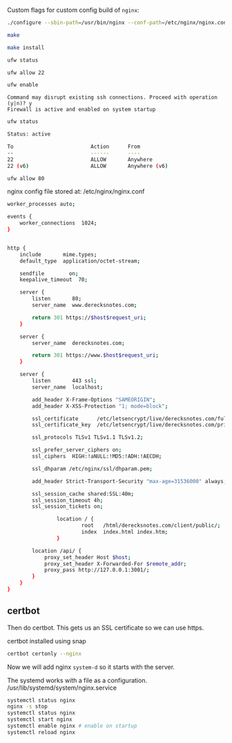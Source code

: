 
Custom flags for custom config build of `nginx`:

```bash
./configure --sbin-path=/usr/bin/nginx --conf-path=/etc/nginx/nginx.conf --error-log-path=/var/log/nginx/error.log --http-log-path=/var/log/nginx/access.log --with-pcre --pid-path=/var/run/nginx.pid --with-http_ssl_module

make

make install

ufw status

ufw allow 22

ufw enable
```
```
Command may disrupt existing ssh connections. Proceed with operation (y|n)? y
Firewall is active and enabled on system startup
```
```bash
ufw status
```
```bash
Status: active

To                         Action      From
--                         ------      ----
22                         ALLOW       Anywhere                  
22 (v6)                    ALLOW       Anywhere (v6)

ufw allow 80
```

nginx config file stored at: /etc/nginx/nginx.conf

```bash
worker_processes auto;

events {
    worker_connections  1024;
}


http {
    include       mime.types;
    default_type  application/octet-stream;

    sendfile        on;
    keepalive_timeout  70;

    server {
        listen       80;
        server_name  www.derecksnotes.com;

        return 301 https://$host$request_uri;
    }

    server {
        server_name  derecksnotes.com;

        return 301 https://www.$host$request_uri;
    }

    server {
        listen       443 ssl;
        server_name  localhost;

        add_header X-Frame-Options "SAMEORIGIN";
        add_header X-XSS-Protection "1; mode=block";

        ssl_certificate      /etc/letsencrypt/live/derecksnotes.com/fullchain.pem;
        ssl_certificate_key  /etc/letsencrypt/live/derecksnotes.com/privkey.pem;

        ssl_protocols TLSv1 TLSv1.1 TLSv1.2;

        ssl_prefer_server_ciphers on;
        ssl_ciphers  HIGH:!aNULL:!MD5:!ADH:!AECDH;

        ssl_dhparam /etc/nginx/ssl/dhparam.pem;

        add_header Strict-Transport-Security "max-age=31536000" always;

        ssl_session_cache shared:SSL:40m;
        ssl_session_timeout 4h;
        ssl_session_tickets on;

                location / {
                        root   /html/derecksnotes.com/client/public/;
                        index  index.html index.htm;
                }

        location /api/ {
            proxy_set_header Host $host;
            proxy_set_header X-Forwarded-For $remote_addr;
            proxy_pass http://127.0.0.1:3001/;
        }
    }
}
```

## certbot

Then do certbot. This gets us an SSL certificate so we can use https.

certbot installed using snap

```bash
certbot certonly --nginx
```

Now we will add nginx `system-d` so it starts with the server.


The systemd works with a file as a configuration.
/usr/lib/systemd/system/nginx.service

```bash
systemctl status nginx
nginx -s stop
systemctl status nginx
systemctl start nginx
systemctl enable nginx # enable on startup
systemctl reload nginx
```